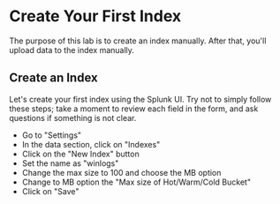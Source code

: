 # Create Your First Index
The purpose of this lab is to create an index manually. After that, you'll upload data to the index manually.

## Create an Index
Let's create your first index using the Splunk UI. Try not to simply follow these steps; take a moment to review each field in the form, and ask questions if something is not clear.

* Go to "Settings"
* In the data section, click on "Indexes"
* Click on the "New Index" button
* Set the name as "winlogs"
* Change the max size to 100 and choose the MB option
* Change to MB option the "Max size of Hot/Warm/Cold Bucket"
* Click on "Save"
